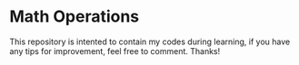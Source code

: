 # Math Operations 
This repository is intented to contain my codes during learning, if you
have any tips for improvement, feel free to comment. Thanks!
